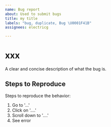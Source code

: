```yaml
---
name: Bug report
about: Used to submit bugs
title: my title
labels: "bug, duplicate, Bug \U0001F41B"
assignees: electricg

---
```


# xxx
A clear and concise description of what the bug is.

## Steps to Reproduce
Steps to reproduce the behavior:
1. Go to '...'
2. Click on '....'
3. Scroll down to '....'
4. See error
